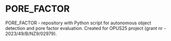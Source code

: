 # PORE_FACTOR
PORE_FACTOR - repository with Python script for autonomous object detection and pore factor evaluation. Created for OPUS25 project (grant nr - 2023/49/B/NZ9/02979).
